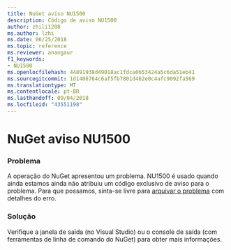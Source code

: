 ```yaml
---
title: NuGet aviso NU1500
description: Código de aviso NU1500
author: zhili1208
ms.author: lzhi
ms.date: 06/25/2018
ms.topic: reference
ms.reviewer: anangaur
f1_keywords:
- NU1500
ms.openlocfilehash: 44891938d49018ac1fdca0653424a5c6da51eb41
ms.sourcegitcommit: 1d1406764c6af5fb7801d462e0c4afc9092fa569
ms.translationtype: MT
ms.contentlocale: pt-BR
ms.lasthandoff: 09/04/2018
ms.locfileid: "43551198"
---
```

# <a name="nuget-warning-nu1500"></a>NuGet aviso NU1500

### <a name="issue"></a>Problema
A operação do NuGet apresentou um problema. NU1500 é usado quando ainda estamos ainda não atribuiu um código exclusivo de aviso para o problema. Para que possamos, sinta-se livre para [arquivar o problema](https://github.com/nuget/home/issues) com detalhes do erro.

### <a name="solution"></a>Solução
Verifique a janela de saída (no Visual Studio) ou o console de saída (com ferramentas de linha de comando do NuGet) para obter mais informações.